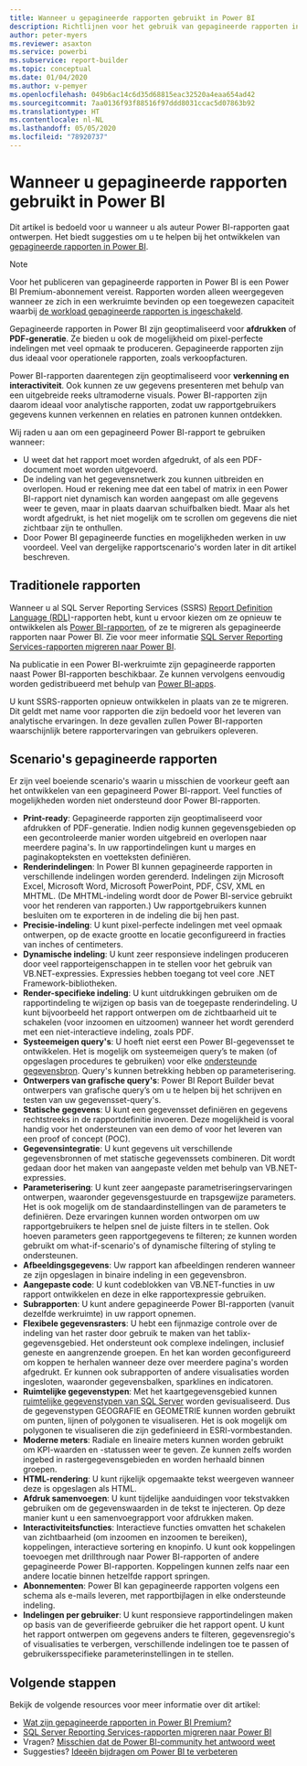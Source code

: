 ```yaml
---
title: Wanneer u gepagineerde rapporten gebruikt in Power BI
description: Richtlijnen voor het gebruik van gepagineerde rapporten in Power BI.
author: peter-myers
ms.reviewer: asaxton
ms.service: powerbi
ms.subservice: report-builder
ms.topic: conceptual
ms.date: 01/04/2020
ms.author: v-pemyer
ms.openlocfilehash: 049b6ac14c6d35d68815eac32520a4eaa654ad42
ms.sourcegitcommit: 7aa0136f93f88516f97ddd8031ccac5d07863b92
ms.translationtype: HT
ms.contentlocale: nl-NL
ms.lasthandoff: 05/05/2020
ms.locfileid: "78920737"
---
```

# <a name="when-to-use-paginated-reports-in-power-bi"></a>Wanneer u gepagineerde rapporten gebruikt in Power BI

Dit artikel is bedoeld voor u wanneer u als auteur Power BI-rapporten gaat ontwerpen. Het biedt suggesties om u te helpen bij het ontwikkelen van [gepagineerde rapporten in Power BI](../paginated-reports/paginated-reports-report-builder-power-bi.md).

> [!NOTE]
> Voor het publiceren van gepagineerde rapporten in Power BI is een Power BI Premium-abonnement vereist. Rapporten worden alleen weergegeven wanneer ze zich in een werkruimte bevinden op een toegewezen capaciteit waarbij [de workload gepagineerde rapporten is ingeschakeld](../service-admin-premium-workloads.md#paginated-reports).

Gepagineerde rapporten in Power BI zijn geoptimaliseerd voor **afdrukken** of **PDF-generatie**. Ze bieden u ook de mogelijkheid om pixel-perfecte indelingen met veel opmaak te produceren. Gepagineerde rapporten zijn dus ideaal voor operationele rapporten, zoals verkoopfacturen.

Power BI-rapporten daarentegen zijn geoptimaliseerd voor **verkenning en interactiviteit**. Ook kunnen ze uw gegevens presenteren met behulp van een uitgebreide reeks ultramoderne visuals. Power BI-rapporten zijn daarom ideaal voor analytische rapporten, zodat uw rapportgebruikers gegevens kunnen verkennen en relaties en patronen kunnen ontdekken.

Wij raden u aan om een gepagineerd Power BI-rapport te gebruiken wanneer:

- U weet dat het rapport moet worden afgedrukt, of als een PDF-document moet worden uitgevoerd.
- De indeling van het gegevensnetwerk zou kunnen uitbreiden en overlopen. Houd er rekening mee dat een tabel of matrix in een Power BI-rapport niet dynamisch kan worden aangepast om alle gegevens weer te geven, maar in plaats daarvan schuifbalken biedt. Maar als het wordt afgedrukt, is het niet mogelijk om te scrollen om gegevens die niet zichtbaar zijn te onthullen.
- Door Power BI gepagineerde functies en mogelijkheden werken in uw voordeel. Veel van dergelijke rapportscenario's worden later in dit artikel beschreven.

## <a name="legacy-reports"></a>Traditionele rapporten

Wanneer u al SQL Server Reporting Services (SSRS) [Report Definition Language (RDL)](/sql/reporting-services/reports/report-definition-language-ssrs)-rapporten hebt, kunt u ervoor kiezen om ze opnieuw te ontwikkelen als [Power BI-rapporten](../consumer/end-user-reports.md), of ze te migreren als gepagineerde rapporten naar Power BI. Zie voor meer informatie [SQL Server Reporting Services-rapporten migreren naar Power BI](migrate-ssrs-reports-to-power-bi.md).

Na publicatie in een Power BI-werkruimte zijn gepagineerde rapporten naast Power BI-rapporten beschikbaar. Ze kunnen vervolgens eenvoudig worden gedistribueerd met behulp van [Power BI-apps](../service-create-distribute-apps.md).

U kunt SSRS-rapporten opnieuw ontwikkelen in plaats van ze te migreren. Dit geldt met name voor rapporten die zijn bedoeld voor het leveren van analytische ervaringen. In deze gevallen zullen Power BI-rapporten waarschijnlijk betere rapportervaringen van gebruikers opleveren.

## <a name="paginated-report-scenarios"></a>Scenario's gepagineerde rapporten

Er zijn veel boeiende scenario's waarin u misschien de voorkeur geeft aan het ontwikkelen van een gepagineerd Power BI-rapport. Veel functies of mogelijkheden worden niet ondersteund door Power BI-rapporten.

- **Print-ready**: Gepagineerde rapporten zijn geoptimaliseerd voor afdrukken of PDF-generatie. Indien nodig kunnen gegevensgebieden op een gecontroleerde manier worden uitgebreid en overlopen naar meerdere pagina's. In uw rapportindelingen kunt u marges en paginakopteksten en voetteksten definiëren.
- **Renderindelingen**: In Power BI kunnen gepagineerde rapporten in verschillende indelingen worden gerenderd. Indelingen zijn Microsoft Excel, Microsoft Word, Microsoft PowerPoint, PDF, CSV, XML en MHTML. (De MHTML-indeling wordt door de Power BI-service gebruikt voor het renderen van rapporten.) Uw rapportgebruikers kunnen besluiten om te exporteren in de indeling die bij hen past.
- **Precisie-indeling**: U kunt pixel-perfecte indelingen met veel opmaak ontwerpen, op de exacte grootte en locatie geconfigureerd in fracties van inches of centimeters.
- **Dynamische indeling**: U kunt zeer responsieve indelingen produceren door veel rapporteigenschappen in te stellen voor het gebruik van VB.NET-expressies. Expressies hebben toegang tot veel core .NET Framework-bibliotheken.
- **Render-specifieke indeling**: U kunt uitdrukkingen gebruiken om de rapportindeling te wijzigen op basis van de toegepaste renderindeling. U kunt bijvoorbeeld het rapport ontwerpen om de zichtbaarheid uit te schakelen (voor inzoomen en uitzoomen) wanneer het wordt gerenderd met een niet-interactieve indeling, zoals PDF.
- **Systeemeigen query's**: U hoeft niet eerst een Power BI-gegevensset te ontwikkelen. Het is mogelijk om systeemeigen query’s te maken (of opgeslagen procedures te gebruiken) voor elke [ondersteunde gegevensbron](../paginated-reports/paginated-reports-data-sources.md). Query's kunnen betrekking hebben op parameterisering.
- **Ontwerpers van grafische query's**: Power BI Report Builder bevat ontwerpers van grafische query’s om u te helpen bij het schrijven en testen van uw gegevensset-query's.
- **Statische gegevens**: U kunt een gegevensset definiëren en gegevens rechtstreeks in de rapportdefinitie invoeren. Deze mogelijkheid is vooral handig voor het ondersteunen van een demo of voor het leveren van een proof of concept (POC).
- **Gegevensintegratie**: U kunt gegevens uit verschillende gegevensbronnen of met statische gegevenssets combineren. Dit wordt gedaan door het maken van aangepaste velden met behulp van VB.NET-expressies.
- **Parameterisering**: U kunt zeer aangepaste parametriseringservaringen ontwerpen, waaronder gegevensgestuurde en trapsgewijze parameters. Het is ook mogelijk om de standaardinstellingen van de parameters te definiëren. Deze ervaringen kunnen worden ontworpen om uw rapportgebruikers te helpen snel de juiste filters in te stellen. Ook hoeven parameters geen rapportgegevens te filteren; ze kunnen worden gebruikt om what-if-scenario's of dynamische filtering of styling te ondersteunen.
- **Afbeeldingsgegevens**: Uw rapport kan afbeeldingen renderen wanneer ze zijn opgeslagen in binaire indeling in een gegevensbron.
- **Aangepaste code**: U kunt codeblokken van VB.NET-functies in uw rapport ontwikkelen en deze in elke rapportexpressie gebruiken.
- **Subrapporten**: U kunt andere gepagineerde Power BI-rapporten (vanuit dezelfde werkruimte) in uw rapport opnemen.
- **Flexibele gegevensrasters**: U hebt een fijnmazige controle over de indeling van het raster door gebruik te maken van het tablix-gegevensgebied. Het ondersteunt ook complexe indelingen, inclusief geneste en aangrenzende groepen. En het kan worden geconfigureerd om koppen te herhalen wanneer deze over meerdere pagina's worden afgedrukt. Er kunnen ook subrapporten of andere visualisaties worden ingesloten, waaronder gegevensbalken, sparklines en indicatoren.
- **Ruimtelijke gegevenstypen**: Met het kaartgegevensgebied kunnen [ruimtelijke gegevenstypen van SQL Server](/sql/relational-databases/spatial/spatial-data-sql-server) worden gevisualiseerd. Dus de gegevenstypen GEOGRAFIE en GEOMETRIE kunnen worden gebruikt om punten, lijnen of polygonen te visualiseren. Het is ook mogelijk om polygonen te visualiseren die zijn gedefinieerd in ESRI-vormbestanden.
- **Moderne meters**: Radiale en lineaire meters kunnen worden gebruikt om KPI-waarden en -statussen weer te geven. Ze kunnen zelfs worden ingebed in rastergegevensgebieden en worden herhaald binnen groepen.
- **HTML-rendering**: U kunt rijkelijk opgemaakte tekst weergeven wanneer deze is opgeslagen als HTML.
- **Afdruk samenvoegen**: U kunt tijdelijke aanduidingen voor tekstvakken gebruiken om de gegevenswaarden in de tekst te injecteren. Op deze manier kunt u een samenvoegrapport voor afdrukken maken.
- **Interactiviteitsfuncties**: Interactieve functies omvatten het schakelen van zichtbaarheid (om inzoomen en inzoomen te bereiken), koppelingen, interactieve sortering en knopinfo. U kunt ook koppelingen toevoegen met drillthrough naar Power BI-rapporten of andere gepagineerde Power BI-rapporten. Koppelingen kunnen zelfs naar een andere locatie binnen hetzelfde rapport springen.
- **Abonnementen**: Power BI kan gepagineerde rapporten volgens een schema als e-mails leveren, met rapportbijlagen in elke ondersteunde indeling.
- **Indelingen per gebruiker**: U kunt responsieve rapportindelingen maken op basis van de geverifieerde gebruiker die het rapport opent. U kunt het rapport ontwerpen om gegevens anders te filteren, gegevensregio's of visualisaties te verbergen, verschillende indelingen toe te passen of gebruikersspecifieke parameterinstellingen in te stellen.

## <a name="next-steps"></a>Volgende stappen

Bekijk de volgende resources voor meer informatie over dit artikel:

- [Wat zijn gepagineerde rapporten in Power BI Premium?](../paginated-reports/paginated-reports-report-builder-power-bi.md)
- [SQL Server Reporting Services-rapporten migreren naar Power BI](migrate-ssrs-reports-to-power-bi.md)
- Vragen? [Misschien dat de Power BI-community het antwoord weet](https://community.powerbi.com/)
- Suggesties? [Ideeën bijdragen om Power BI te verbeteren](https://ideas.powerbi.com/)

